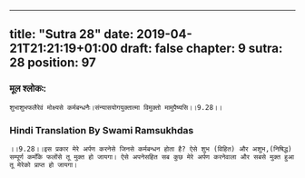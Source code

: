 
---
title: "Sutra 28"
date: 2019-04-21T21:21:19+01:00
draft: false
chapter: 9
sutra: 28
position: 97
---
### मूल श्लोकः:
```
शुभाशुभफलैरेवं मोक्ष्यसे कर्मबन्धनैः।संन्यासयोगयुक्तात्मा विमुक्तो मामुपैष्यसि।।9.28।।

```

### Hindi Translation By Swami Ramsukhdas
```
।।9.28।।इस प्रकार मेरे अर्पण करनेसे जिनसे कर्मबन्धन होता है? ऐसे शुभ (विहित) और अशुभ,(निषिद्ध) सम्पूर्ण कर्मोंके फलोंसे तू मुक्त हो जायगा। ऐसे अपनेसहित सब कुछ मेरे अर्पण करनेवाला और सबसे मुक्त हुआ तू मेरेको प्राप्त हो जायगा।

```

